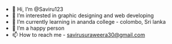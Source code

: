 - 👋 Hi, I’m @Saviru123
- 👀 I’m interested in graphic designing and web developing
- 🌱 I’m currently learning in ananda college - colombo, Sri lanka
- 💞️ I’m a happy person 
- 📫 How to reach me - savirusuraweera30@gmail.com

<!---
Saviru123/Saviru123 is a ✨ special ✨ repository because its `README.md` (this file) appears on your GitHub profile.
You can click the Preview link to take a look at your changes.
--->
